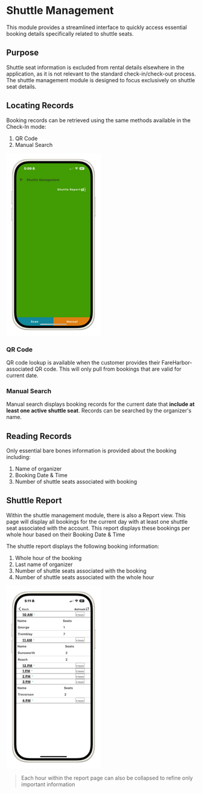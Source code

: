 # Shuttle Management
This module provides a streamlined interface to quickly access essential booking details specifically related to shuttle seats.

## Purpose
Shuttle seat information is excluded from rental details elsewhere in the application, as it is not relevant to the standard check-in/check-out process. The shuttle management module is designed to focus exclusively on shuttle seat details.

## Locating Records
Booking records can be retrieved using the same methods available in the Check-In mode:
1. QR Code
2. Manual Search

<img src="../Assets/ShuttleManagementFramed.png" alt="Alt text" width="250">

### QR Code
QR code lookup is available when the customer provides their FareHarbor-associated QR code. This will only pull from bookings that are valid for current date.

### Manual Search
Manual search displays booking records for the current date that **include at least one active shuttle seat**. Records can be searched by the organizer's name.

## Reading Records
Only essential bare bones information is provided about the booking including:
1. Name of organizer
2. Booking Date & Time
3. Number of shuttle seats associated with booking

## Shuttle Report
Within the shuttle management module, there is also a Report view. This page will display all bookings for the current day with at least one shuttle seat associated with the account. This report displays these bookings per whole hour based on their Booking Date & Time

The shuttle report displays the following booking information:
1. Whole hour of the booking
2. Last name of organizer
3. Number of shuttle seats associated with the booking
4. Number of shuttle seats associated with the whole hour

<img src="../Assets/ShuttleReportFramed.png" alt="Alt text" width="250">

> Each hour within the report page can also be collapsed to refine only important information

